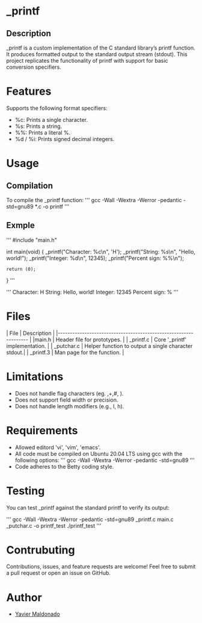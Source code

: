 # _printf

## Description

_printf is a custom implementation of the C standard library’s printf function. It produces formatted output to the standard output stream (stdout). This project replicates the functionality of printf with support for basic conversion specifiers.

# Features

Supports the following format specifiers:

- %c: Prints a single character.
- %s: Prints a string.
- %%: Prints a literal %.
- %d / %i: Prints signed decimal integers.

# Usage

## Compilation

To compile the _printf function:
'''
 gcc -Wall -Wextra -Werror -pedantic -std=gnu89 *.c -o printf
'''
## Exmple
'''
 #include "main.h"

int main(void)
{
    _printf("Character: %c\n", 'H');
    _printf("String: %s\n", "Hello, world!");
    _printf("Integer: %d\n", 12345);
    _printf("Percent sign: %%\n");

    return (0);
}
'''

'''
Character: H
String: Hello, world!
Integer: 12345
Percent sign: %
'''

# Files

| File      | Description                                          |
|----------------------------------------------------------------- |
|main.h      | Header file for prototypes.                         |
| _printf.c  | Core '_printf' implementation.                      |
| _putchar.c | Helper function to output a single character stdout.|
| _printf.3  | Man page for the function.                          |

# Limitations

- Does not handle flag characters (eg. ,+,#, ).
-  Does not support field width or precision.
- Does not handle length modifiers (e.g., l, h).

# Requirements

- Allowed editord 'vi', 'vim', 'emacs'.
- All code must be compiled on Ubuntu 20.04 LTS using gcc with the following options:
'''
gcc -Wall -Wextra -Werror -pedantic -std=gnu89
'''
- Code adheres to the Betty coding style.

# Testing 

You can test _printf against the standard printf to verify its output:

'''
gcc -Wall -Wextra -Werror -pedantic -std=gnu89 _printf.c main.c _putchar.c -o printf_test
./printf_test
'''

# Contrubuting

Contributions, issues, and feature requests are welcome! Feel free to submit a pull request or open an issue on GitHub.

# Author

- [Yavier Maldonado](https://github.com/yavij327)

